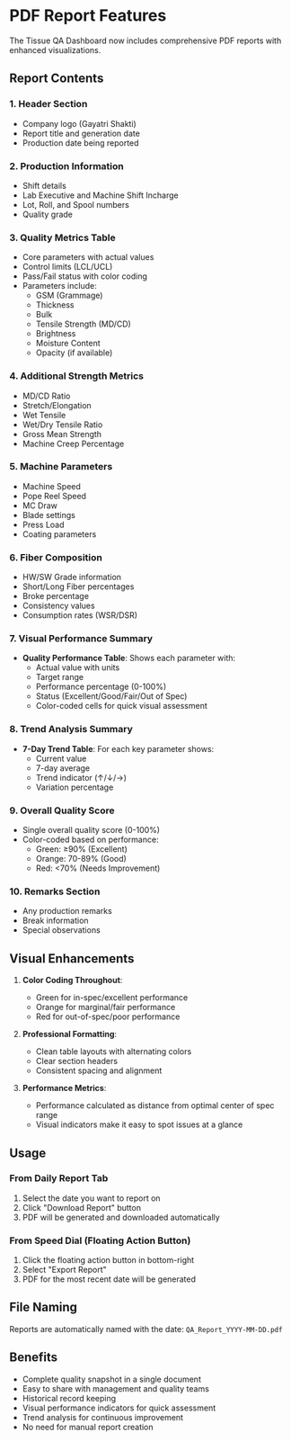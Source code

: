 # PDF Report Features

The Tissue QA Dashboard now includes comprehensive PDF reports with enhanced visualizations.

## Report Contents

### 1. Header Section
- Company logo (Gayatri Shakti)
- Report title and generation date
- Production date being reported

### 2. Production Information
- Shift details
- Lab Executive and Machine Shift Incharge
- Lot, Roll, and Spool numbers
- Quality grade

### 3. Quality Metrics Table
- Core parameters with actual values
- Control limits (LCL/UCL)
- Pass/Fail status with color coding
- Parameters include:
  - GSM (Grammage)
  - Thickness
  - Bulk
  - Tensile Strength (MD/CD)
  - Brightness
  - Moisture Content
  - Opacity (if available)

### 4. Additional Strength Metrics
- MD/CD Ratio
- Stretch/Elongation
- Wet Tensile
- Wet/Dry Tensile Ratio
- Gross Mean Strength
- Machine Creep Percentage

### 5. Machine Parameters
- Machine Speed
- Pope Reel Speed
- MC Draw
- Blade settings
- Press Load
- Coating parameters

### 6. Fiber Composition
- HW/SW Grade information
- Short/Long Fiber percentages
- Broke percentage
- Consistency values
- Consumption rates (WSR/DSR)

### 7. Visual Performance Summary
- **Quality Performance Table**: Shows each parameter with:
  - Actual value with units
  - Target range
  - Performance percentage (0-100%)
  - Status (Excellent/Good/Fair/Out of Spec)
  - Color-coded cells for quick visual assessment

### 8. Trend Analysis Summary
- **7-Day Trend Table**: For each key parameter shows:
  - Current value
  - 7-day average
  - Trend indicator (↑/↓/→)
  - Variation percentage
  
### 9. Overall Quality Score
- Single overall quality score (0-100%)
- Color-coded based on performance:
  - Green: ≥90% (Excellent)
  - Orange: 70-89% (Good)
  - Red: <70% (Needs Improvement)

### 10. Remarks Section
- Any production remarks
- Break information
- Special observations

## Visual Enhancements

1. **Color Coding Throughout**:
   - Green for in-spec/excellent performance
   - Orange for marginal/fair performance
   - Red for out-of-spec/poor performance

2. **Professional Formatting**:
   - Clean table layouts with alternating colors
   - Clear section headers
   - Consistent spacing and alignment

3. **Performance Metrics**:
   - Performance calculated as distance from optimal center of spec range
   - Visual indicators make it easy to spot issues at a glance

## Usage

### From Daily Report Tab
1. Select the date you want to report on
2. Click "Download Report" button
3. PDF will be generated and downloaded automatically

### From Speed Dial (Floating Action Button)
1. Click the floating action button in bottom-right
2. Select "Export Report"
3. PDF for the most recent date will be generated

## File Naming
Reports are automatically named with the date: `QA_Report_YYYY-MM-DD.pdf`

## Benefits
- Complete quality snapshot in a single document
- Easy to share with management and quality teams
- Historical record keeping
- Visual performance indicators for quick assessment
- Trend analysis for continuous improvement
- No need for manual report creation